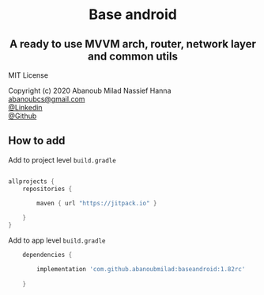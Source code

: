 <h1 align="center">
Base android 
</h1>

<h2 align="center">
A ready to use MVVM arch, router, network layer and common utils</h2>

MIT License

Copyright (c) 2020 Abanoub Milad Nassief Hanna\
abanoubcs@gmail.com\
[@Linkedin](https://www.linkedin.com/in/abanoubmilad/)\
[@Github](https://github.com/abanoubmilad)


## How to add

Add to project level `build.gradle`

```Groovy

allprojects {
    repositories {

        maven { url "https://jitpack.io" }
        
    }
}
```

Add to app level `build.gradle`

```Groovy
    dependencies {

        implementation 'com.github.abanoubmilad:baseandroid:1.82rc'
        
    }
```